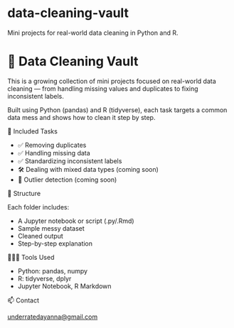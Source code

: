 # data-cleaning-vault
Mini projects for real-world data cleaning in Python and R.
# 🧹 Data Cleaning Vault

This is a growing collection of mini projects focused on real-world data cleaning — from handling missing values and duplicates to fixing inconsistent labels.

Built using Python (pandas) and R (tidyverse), each task targets a common data mess and shows how to clean it step by step.

🧼 Included Tasks

- ✅ Removing duplicates
- ✅ Handling missing data
- ✅ Standardizing inconsistent labels
- 🛠️ Dealing with mixed data types (coming soon)
- 🧪 Outlier detection (coming soon)

📁 Structure

Each folder includes:
- A Jupyter notebook or script (.py/.Rmd)
- Sample messy dataset
- Cleaned output
- Step-by-step explanation

 👩🏽‍💻 Tools Used

- Python: pandas, numpy
- R: tidyverse, dplyr
- Jupyter Notebook, R Markdown
  
📫 Contact

underratedayanna@gmail.com

